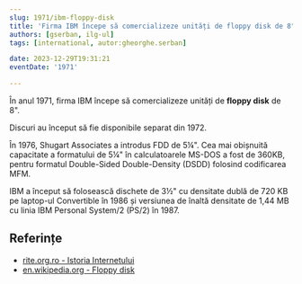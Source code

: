 ```yaml
---
slug: 1971/ibm-floppy-disk
title: 'Firma IBM începe să comercializeze unități de floppy disk de 8"'
authors: [gserban, ilg-ul]
tags: [international, autor:gheorghe.serban]

date: 2023-12-29T19:31:21
eventDate: '1971'

---
```


În anul 1971, firma IBM începe să comercializeze unități de **floppy disk** de 8".

<!-- truncate -->

Discuri au început să fie disponibile separat din 1972.

În 1976, Shugart Associates a introdus FDD de 5¼". Cea mai obișnuită
capacitate a formatului de 5¼" în calculatoarele MS-DOS a fost
de 360 ​​KB, pentru formatul Double-Sided Double-Density (DSDD)
folosind codificarea MFM.

IBM a început să folosească dischete de 3½" cu densitate dublă
de 720 KB pe laptop-ul Convertible în 1986 și versiunea de înaltă
densitate de 1,44 MB cu linia IBM Personal System/2 (PS/2) în 1987.

## Referințe

- [rite.org.ro - Istoria Internetului](https://rite.org.ro/istoria-internetului/)
- [en.wikipedia.org - Floppy disk](https://en.wikipedia.org/wiki/Floppy_disk)
